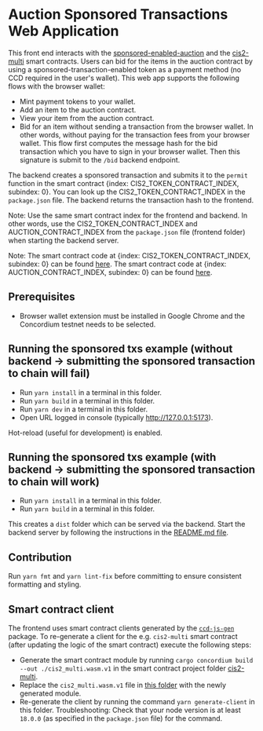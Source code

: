 # Auction Sponsored Transactions Web Application

This front end interacts with the [sponsored-enabled-auction](https://github.com/Concordium/concordium-rust-smart-contracts/tree/main/examples/sponsored-tx-enabled-auction) and the [cis2-multi](https://github.com/Concordium/concordium-rust-smart-contracts/tree/main/examples/cis2-multi) smart contracts. Users can bid for the items in the auction contract by using a sponsored-transaction-enabled token as a payment method (no CCD required in the user's wallet). This web app supports the following flows with the browser wallet:

-   Mint payment tokens to your wallet.
-   Add an item to the auction contract.
-   View your item from the auction contract.
-   Bid for an item without sending a transaction from the browser wallet. In other words, without paying for the transaction fees from your browser wallet. This flow first computes the message hash for the bid transaction which you have to sign in your browser wallet. Then this signature is submit to the `/bid` backend endpoint.

The backend creates a sponsored transaction and submits it to the `permit` function in the smart contract {index: CIS2_TOKEN_CONTRACT_INDEX, subindex: 0}. You can look up the CIS2_TOKEN_CONTRACT_INDEX in the `package.json` file. The backend returns the transaction hash to the frontend.

Note: Use the same smart contract index for the frontend and backend. In other words, use the CIS2_TOKEN_CONTRACT_INDEX and AUCTION_CONTRACT_INDEX from the `package.json` file (frontend folder) when starting the backend server.

Note:
The smart contract code at {index: CIS2_TOKEN_CONTRACT_INDEX, subindex: 0} can be found [here](https://github.com/Concordium/concordium-rust-smart-contracts/tree/main/examples/cis2-multi).
The smart contract code at {index: AUCTION_CONTRACT_INDEX, subindex: 0} can be found [here](https://github.com/Concordium/concordium-rust-smart-contracts/tree/main/examples/sponsored-tx-enabled-auction).

## Prerequisites

-   Browser wallet extension must be installed in Google Chrome and the Concordium testnet needs to be selected.

## Running the sponsored txs example (without backend -> submitting the sponsored transaction to chain will fail)

-   Run `yarn install` in a terminal in this folder.
-   Run `yarn build` in a terminal in this folder.
-   Run `yarn dev` in a terminal in this folder.
-   Open URL logged in console (typically http://127.0.0.1:5173).

Hot-reload (useful for development) is enabled.

## Running the sponsored txs example (with backend -> submitting the sponsored transaction to chain will work)

-   Run `yarn install` in a terminal in this folder.
-   Run `yarn build` in a terminal in this folder.

This creates a `dist` folder which can be served via the backend. Start the backend server by following the instructions in the [README.md file](../backend/README.md).

## Contribution

Run `yarn fmt` and `yarn lint-fix` before committing to ensure consistent formatting and styling.

## Smart contract client

The frontend uses smart contract clients generated by the [`ccd-js-gen`](https://github.com/Concordium/concordium-node-sdk-js/tree/main/packages/ccd-js-gen) package. To re-generate a client for the e.g. `cis2-multi` smart contract (after updating the logic of the smart contract) execute the following steps:

-   Generate the smart contract module by running `cargo concordium build --out ./cis2_multi.wasm.v1` in the smart contract project folder [cis2-multi](https://github.com/Concordium/concordium-rust-smart-contracts/tree/main/examples/cis2-multi).
-   Replace the `cis2_multi.wasm.v1` file in [this folder](https://github.com/Concordium/concordium-dapp-examples/tree/main/sponsoredTransactionsAuction/frontend/contracts) with the newly generated module.
-   Re-generate the client by running the command `yarn generate-client` in this folder. Troubleshooting: Check that your node version is at least `18.0.0` (as specified in the `package.json` file) for the command.
